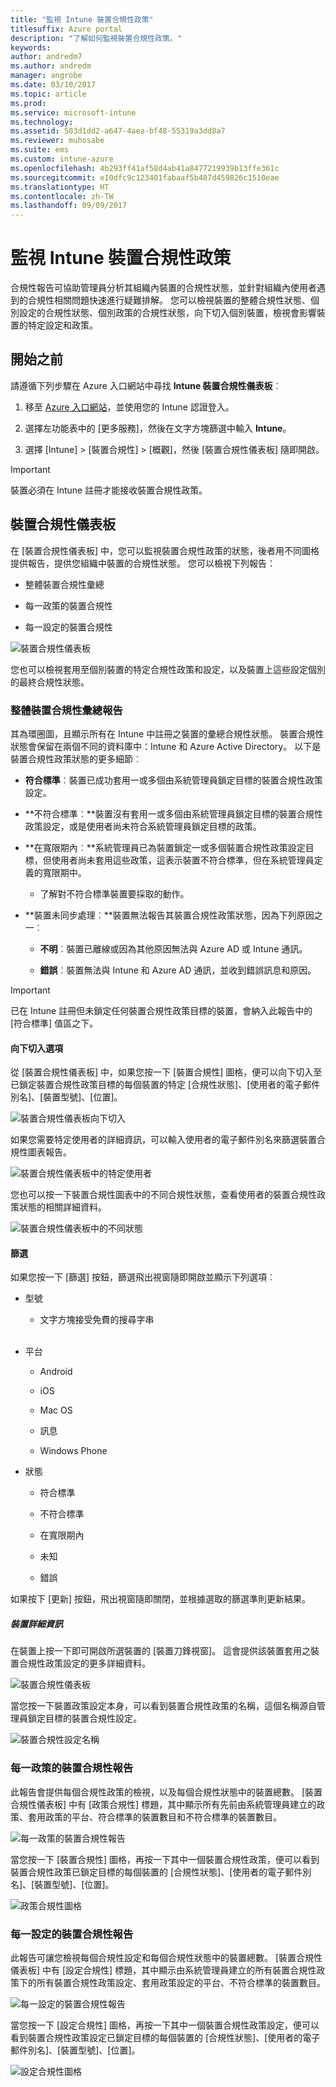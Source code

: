 ```yaml
---
title: "監視 Intune 裝置合規性政策"
titlesuffix: Azure portal
description: "了解如何監視裝置合規性政策。"
keywords: 
author: andredm7
ms.author: andredm
manager: angrobe
ms.date: 03/10/2017
ms.topic: article
ms.prod: 
ms.service: microsoft-intune
ms.technology: 
ms.assetid: 503d1dd2-a647-4aea-bf48-55319a3dd8a7
ms.reviewer: muhosabe
ms.suite: ems
ms.custom: intune-azure
ms.openlocfilehash: 4b293ff41af58d4ab41a8477219939b13ffe361c
ms.sourcegitcommit: e10dfc9c123401fabaaf5b487d459826c1510eae
ms.translationtype: HT
ms.contentlocale: zh-TW
ms.lasthandoff: 09/09/2017
---
```

# <a name="monitor-intune-device-compliance-policies"></a>監視 Intune 裝置合規性政策

合規性報告可協助管理員分析其組織內裝置的合規性狀態，並針對組織內使用者遇到的合規性相關問題快速進行疑難排解。 您可以檢視裝置的整體合規性狀態、個別設定的合規性狀態、個別政策的合規性狀態，向下切入個別裝置，檢視會影響裝置的特定設定和政策。

## <a name="before-you-begin"></a>開始之前

請遵循下列步驟在 Azure 入口網站中尋找 **Intune 裝置合規性儀表板**︰

1.  移至 [Azure 入口網站](https://portal.azure.com)，並使用您的 Intune 認證登入。

2.  選擇左功能表中的 [更多服務]，然後在文字方塊篩選中輸入 **Intune**。

3.  選擇 [Intune] &gt; [裝置合規性] &gt; [概觀]，然後 [裝置合規性儀表板] 隨即開啟。

> [!IMPORTANT] 
> 裝置必須在 Intune 註冊才能接收裝置合規性政策。

## <a name="device-compliance-dashboard"></a>裝置合規性儀表板

在 [裝置合規性儀表板] 中，您可以監視裝置合規性政策的狀態，後者用不同圖格提供報告，提供您組織中裝置的合規性狀態。 您可以檢視下列報告：

-   整體裝置合規性彙總

-   每一政策的裝置合規性

-   每一設定的裝置合規性

![裝置合規性儀表板](./media/idc-1.png)

您也可以檢視套用至個別裝置的特定合規性政策和設定，以及裝置上這些設定個別的最終合規性狀態。

### <a name="overall-device-compliance-aggregate-report"></a>整體裝置合規性彙總報告

其為環圈圖，且顯示所有在 Intune 中註冊之裝置的彙總合規性狀態。 裝置合規性狀態會保留在兩個不同的資料庫中：Intune 和 Azure Active Directory。 以下是裝置合規性政策狀態的更多細節︰

-   **符合標準**︰裝置已成功套用一或多個由系統管理員鎖定目標的裝置合規性政策設定。

-   **不符合標準︰**裝置沒有套用一或多個由系統管理員鎖定目標的裝置合規性政策設定，或是使用者尚未符合系統管理員鎖定目標的政策。

-   **在寬限期內︰**系統管理員已為裝置鎖定一或多個裝置合規性政策設定目標，但使用者尚未套用這些政策，這表示裝置不符合標準，但在系統管理員定義的寬限期中。

    -   了解對不符合標準裝置要採取的動作。

-   **裝置未同步處理︰**裝置無法報告其裝置合規性政策狀態，因為下列原因之一︰

    -   **不明**︰裝置已離線或因為其他原因無法與 Azure AD 或 Intune 通訊。

    -   **錯誤**︰裝置無法與 Intune 和 Azure AD 通訊，並收到錯誤訊息和原因。

> [!IMPORTANT] 
> 已在 Intune 註冊但未鎖定任何裝置合規性政策目標的裝置，會納入此報告中的 [符合標準] 值區之下。

#### <a name="drill-down-option"></a>向下切入選項

從 [裝置合規性儀表板] 中，如果您按一下 [裝置合規性] 圖格，便可以向下切入至已鎖定裝置合規性政策目標的每個裝置的特定 [合規性狀態]、[使用者的電子郵件別名]、[裝置型號]、[位置]。

![裝置合規性儀表板向下切入](./media/idc-2.png)

如果您需要特定使用者的詳細資訊，可以輸入使用者的電子郵件別名來篩選裝置合規性圖表報告。

![裝置合規性儀表板中的特定使用者](./media/idc-3.png)

您也可以按一下裝置合規性圖表中的不同合規性狀態，查看使用者的裝置合規性政策狀態的相關詳細資料。

![裝置合規性儀表板中的不同狀態](./media/idc-4.png)

#### <a name="filter"></a>篩選

如果您按一下 [篩選] 按鈕，篩選飛出視窗隨即開啟並顯示下列選項︰

-   型號

    -   文字方塊接受免費的搜尋字串
<br></br>
-   平台

    -   Android

    -   iOS

    -   Mac OS

    -   訊息

    -   Windows Phone

-   狀態

    -   符合標準

    -   不符合標準

    -   在寬限期內

    -   未知

    -   錯誤

如果按下 [更新] 按鈕，飛出視窗隨即關閉，並根據選取的篩選準則更新結果。

##### <a name="device-details"></a>裝置詳細資訊

在裝置上按一下即可開啟所選裝置的 [裝置刀鋒視窗]。 這會提供該裝置套用之裝置合規性政策設定的更多詳細資料。

![裝置合規性儀表板](./media/idc-6.png)

當您按一下裝置政策設定本身，可以看到裝置合規性政策的名稱，這個名稱源自管理員鎖定目標的裝置合規性設定。

![裝置合規性設定名稱](./media/idc-7.png)

### <a name="per-policy-device-compliance-report"></a>每一政策的裝置合規性報告

此報告會提供每個合規性政策的檢視，以及每個合規性狀態中的裝置總數。 [裝置合規性儀表板] 中有 [政策合規性] 標題，其中顯示所有先前由系統管理員建立的政策、套用政策的平台、符合標準的裝置數目和不符合標準的裝置數目。

![每一政策的裝置合規性報告](./media/idc-8.png)

當您按一下 [裝置合規性] 圖格，再按一下其中一個裝置合規性政策，便可以看到裝置合規性政策已鎖定目標的每個裝置的 [合規性狀態]、[使用者的電子郵件別名]、[裝置型號]、[位置]。

![政策合規性圖格](./media/idc-9.png)

### <a name="per-setting-device-compliance-report"></a>每一設定的裝置合規性報告

此報告可讓您檢視每個合規性設定和每個合規性狀態中的裝置總數。 [裝置合規性儀表板] 中有 [設定合規性] 標題，其中顯示由系統管理員建立的所有裝置合規性政策下的所有裝置合規性政策設定、套用政策設定的平台、不符合標準的裝置數目。

![每一設定的裝置合規性報告](./media/idc-10.png)

當您按一下 [設定合規性] 圖格，再按一下其中一個裝置合規性政策設定，便可以看到裝置合規性政策設定已鎖定目標的每個裝置的 [合規性狀態]、[使用者的電子郵件別名]、[裝置型號]、[位置]。

![設定合規性圖格](./media/idc-11.png)
